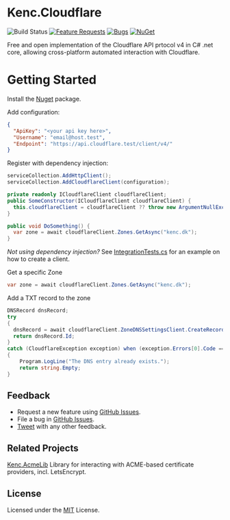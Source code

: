 # Kenc.Cloudflare
![Build Status](https://dev.azure.com/kenc/Cloudflare/_apis/build/status/Kencdk.Kenc.Cloudflare?branchName=main)
[![Feature Requests](https://img.shields.io/github/issues/Kencdk/Kenc.Cloudflare/feature-request.svg)](https://github.com/Kencdk/Kenc.Cloudflare/issues?q=is%3Aopen+is%3Aissue+label%3Afeature-request+sort%3Areactions-%2B1-desc)
[![Bugs](https://img.shields.io/github/issues/Kencdk/Kenc.Cloudflare/bug.svg)](https://github.com/Kencdk/Kenc.Cloudflare/issues?utf8=✓&q=is%3Aissue+is%3Aopen+label%3Abug)
[![NuGet](https://img.shields.io/nuget/v/Kenc.Cloudflare.svg)](NuGet)

Free and open implementation of the Cloudflare API prtocol v4 in C# .net core, allowing cross-platform automated interaction with Cloudflare.

# Getting Started #
Install the [Nuget] package.


Add configuration:
````JSON
{
  "ApiKey": "<your api key here>",
  "Username": "email@host.test",
  "Endpoint": "https://api.cloudflare.test/client/v4/"
}
````

Register with dependency injection:
````C#
serviceCollection.AddHttpClient();
serviceCollection.AddCloudflareClient(configuration);
````

````C#
private readonly ICloudflareClient cloudflareClient;
public SomeConstructor(ICloudflareClient cloudflareClient) {
  this.cloudflareClient = cloudflareClient ?? throw new ArgumentNullException(nameof(cloudflareClient));
}

public void DoSomething() {
  var zone = await cloudflareClient.Zones.GetAsync("kenc.dk");
}
````

_Not using dependency injection?_ See [IntegrationTests.cs](src\Libraries\Kenc.Cloudflare.Core.IntegrationTests\IntegrationTests.cs) for an example on how to create a client.

Get a specific Zone
````C#
var zone = await cloudflareClient.Zones.GetAsync("kenc.dk");
````
Add a TXT record to the zone
````C#
DNSRecord dnsRecord;
try
{
  dnsRecord = await cloudflareClient.ZoneDNSSettingsClient.CreateRecordAsync(zone.Id, "_dummyrecord", DNSRecordType.TXT, "TXT record entry value", 3600);
  return dnsRecord.Id;
}
catch (CloudflareException exception) when (exception.Errors[0].Code == "81057")
{
    Program.LogLine("The DNS entry already exists.");
    return string.Empty;
}
````

## Feedback

* Request a new feature using [GitHub Issues][].
* File a bug in [GitHub Issues][].
* [Tweet](https://twitter.com/kenmandk) with any other feedback.

## Related Projects

[Kenc.AcmeLib](https://github.com/kencdk/kenc.acmelib) Library for interacting with ACME-based certificate providers, incl. LetsEncrypt.

## License

Licensed under the [MIT](LICENSE) License.

[GitHub Issues]: https://github.com/Kencdk/Kenc.Cloudflare/issues
[NuGet]: https://www.nuget.org/packages/Kenc.Cloudflare/ "Kenc.ACMELib NuGet package"